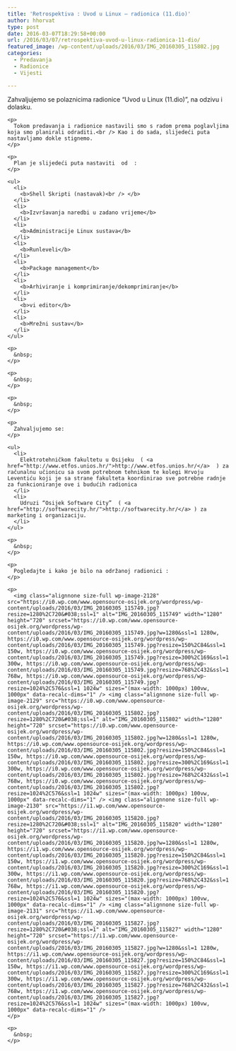 ```yaml
---
title: 'Retrospektiva : Uvod u Linux – radionica (11.dio)'
author: hhorvat
type: post
date: 2016-03-07T18:29:58+00:00
url: /2016/03/07/retrospektiva-uvod-u-linux-radionica-11-dio/
featured_image: /wp-content/uploads/2016/03/IMG_20160305_115802.jpg
categories:
  - Predavanja
  - Radionice
  - Vijesti

---
```

<div class="entry">
  <div class="entry-inner">
    <p>
      Zahvaljujemo se polaznicima radionice “Uvod u Linux (11.dio)”, na odzivu i dolasku.
    </p>
    
    <p>
      Tokom predavanja i radionice nastavili smo s radom prema poglavljima koja smo planirali odraditi.<br /> Kao i do sada, slijedeći puta nastavljamo dokle stignemo.
    </p>
    
    <p>
      Plan je slijedeći puta nastaviti  od  :
    </p>
    
    <ul>
      <li>
        <b>Shell Skripti (nastavak)<br /> </b>
      </li>
      <li>
        <b>Izvršavanja naredbi u zadano vrijeme</b>
      </li>
      <li>
        <b>Administracije Linux sustava</b>
      </li>
      <li>
        <b>Runleveli</b>
      </li>
      <li>
        <b>Package management</b>
      </li>
      <li>
        <b>Arhiviranje i komprimiranje/dekomprimiranje</b>
      </li>
      <li>
        <b>vi editor</b>
      </li>
      <li>
        <b>Mrežni sustav</b>
      </li>
    </ul>
    
    <p>
      &nbsp;
    </p>
    
    <p>
      &nbsp;
    </p>
    
    <p>
      &nbsp;
    </p>
    
    <p>
      Zahvaljujemo se:
    </p>
    
    <ul>
      <li>
        Elektrotehničkom fakultetu u Osijeku  ( <a href="http://www.etfos.unios.hr/">http://www.etfos.unios.hr/</a>  ) za računalnu učionicu sa svom potrebnom tehnikom te kolegi Hrvoju Leventiću koji je sa strane fakulteta koordinirao sve potrebne radnje za funkcioniranje ove i budućih radionica
      </li>
      <li>
        Udruzi “Osijek Software City”  ( <a href="http://softwarecity.hr/">http://softwarecity.hr/</a> ) za marketing i organizaciju.
      </li>
    </ul>
    
    <p>
      &nbsp;
    </p>
    
    <p>
      Pogledajte i kako je bilo na održanoj radionici :
    </p>
    
    <p>
      <img class="alignnone size-full wp-image-2128" src="https://i0.wp.com/www.opensource-osijek.org/wordpress/wp-content/uploads/2016/03/IMG_20160305_115749.jpg?resize=1280%2C720&#038;ssl=1" alt="IMG_20160305_115749" width="1280" height="720" srcset="https://i0.wp.com/www.opensource-osijek.org/wordpress/wp-content/uploads/2016/03/IMG_20160305_115749.jpg?w=1280&ssl=1 1280w, https://i0.wp.com/www.opensource-osijek.org/wordpress/wp-content/uploads/2016/03/IMG_20160305_115749.jpg?resize=150%2C84&ssl=1 150w, https://i0.wp.com/www.opensource-osijek.org/wordpress/wp-content/uploads/2016/03/IMG_20160305_115749.jpg?resize=300%2C169&ssl=1 300w, https://i0.wp.com/www.opensource-osijek.org/wordpress/wp-content/uploads/2016/03/IMG_20160305_115749.jpg?resize=768%2C432&ssl=1 768w, https://i0.wp.com/www.opensource-osijek.org/wordpress/wp-content/uploads/2016/03/IMG_20160305_115749.jpg?resize=1024%2C576&ssl=1 1024w" sizes="(max-width: 1000px) 100vw, 1000px" data-recalc-dims="1" /> <img class="alignnone size-full wp-image-2129" src="https://i0.wp.com/www.opensource-osijek.org/wordpress/wp-content/uploads/2016/03/IMG_20160305_115802.jpg?resize=1280%2C720&#038;ssl=1" alt="IMG_20160305_115802" width="1280" height="720" srcset="https://i0.wp.com/www.opensource-osijek.org/wordpress/wp-content/uploads/2016/03/IMG_20160305_115802.jpg?w=1280&ssl=1 1280w, https://i0.wp.com/www.opensource-osijek.org/wordpress/wp-content/uploads/2016/03/IMG_20160305_115802.jpg?resize=150%2C84&ssl=1 150w, https://i0.wp.com/www.opensource-osijek.org/wordpress/wp-content/uploads/2016/03/IMG_20160305_115802.jpg?resize=300%2C169&ssl=1 300w, https://i0.wp.com/www.opensource-osijek.org/wordpress/wp-content/uploads/2016/03/IMG_20160305_115802.jpg?resize=768%2C432&ssl=1 768w, https://i0.wp.com/www.opensource-osijek.org/wordpress/wp-content/uploads/2016/03/IMG_20160305_115802.jpg?resize=1024%2C576&ssl=1 1024w" sizes="(max-width: 1000px) 100vw, 1000px" data-recalc-dims="1" /> <img class="alignnone size-full wp-image-2130" src="https://i1.wp.com/www.opensource-osijek.org/wordpress/wp-content/uploads/2016/03/IMG_20160305_115820.jpg?resize=1280%2C720&#038;ssl=1" alt="IMG_20160305_115820" width="1280" height="720" srcset="https://i1.wp.com/www.opensource-osijek.org/wordpress/wp-content/uploads/2016/03/IMG_20160305_115820.jpg?w=1280&ssl=1 1280w, https://i1.wp.com/www.opensource-osijek.org/wordpress/wp-content/uploads/2016/03/IMG_20160305_115820.jpg?resize=150%2C84&ssl=1 150w, https://i1.wp.com/www.opensource-osijek.org/wordpress/wp-content/uploads/2016/03/IMG_20160305_115820.jpg?resize=300%2C169&ssl=1 300w, https://i1.wp.com/www.opensource-osijek.org/wordpress/wp-content/uploads/2016/03/IMG_20160305_115820.jpg?resize=768%2C432&ssl=1 768w, https://i1.wp.com/www.opensource-osijek.org/wordpress/wp-content/uploads/2016/03/IMG_20160305_115820.jpg?resize=1024%2C576&ssl=1 1024w" sizes="(max-width: 1000px) 100vw, 1000px" data-recalc-dims="1" /> <img class="alignnone size-full wp-image-2131" src="https://i1.wp.com/www.opensource-osijek.org/wordpress/wp-content/uploads/2016/03/IMG_20160305_115827.jpg?resize=1280%2C720&#038;ssl=1" alt="IMG_20160305_115827" width="1280" height="720" srcset="https://i1.wp.com/www.opensource-osijek.org/wordpress/wp-content/uploads/2016/03/IMG_20160305_115827.jpg?w=1280&ssl=1 1280w, https://i1.wp.com/www.opensource-osijek.org/wordpress/wp-content/uploads/2016/03/IMG_20160305_115827.jpg?resize=150%2C84&ssl=1 150w, https://i1.wp.com/www.opensource-osijek.org/wordpress/wp-content/uploads/2016/03/IMG_20160305_115827.jpg?resize=300%2C169&ssl=1 300w, https://i1.wp.com/www.opensource-osijek.org/wordpress/wp-content/uploads/2016/03/IMG_20160305_115827.jpg?resize=768%2C432&ssl=1 768w, https://i1.wp.com/www.opensource-osijek.org/wordpress/wp-content/uploads/2016/03/IMG_20160305_115827.jpg?resize=1024%2C576&ssl=1 1024w" sizes="(max-width: 1000px) 100vw, 1000px" data-recalc-dims="1" />
    </p>
    
    <p>
      &nbsp;
    </p>
  </div>
</div>